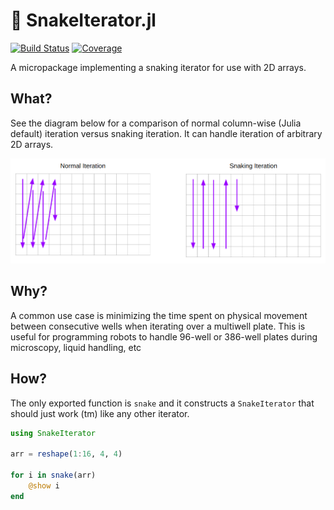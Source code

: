 # 🐍 SnakeIterator.jl

[![Build Status](https://travis-ci.com/tlnagy/SnakeIterator.jl.svg?branch=master)](https://travis-ci.com/tlnagy/SnakeIterator.jl)
[![Coverage](https://codecov.io/gh/tlnagy/SnakeIterator.jl/branch/master/graph/badge.svg)](https://codecov.io/gh/tlnagy/SnakeIterator.jl)

A micropackage implementing a snaking iterator for use with 2D arrays.

## What?

See the diagram below for a comparison of normal column-wise (Julia default)
iteration versus snaking iteration. It can handle iteration of arbitrary 2D
arrays.

![](snake_vs_normal_iteration.png)

## Why?

A common use case is minimizing the time spent on physical movement between
consecutive wells when iterating over a multiwell plate. This is useful for
programming robots to handle 96-well or 386-well plates during microscopy,
liquid handling, etc 

## How?

The only exported function is `snake` and it constructs a `SnakeIterator` that
should just work (tm) like any other iterator.

```julia
using SnakeIterator

arr = reshape(1:16, 4, 4)

for i in snake(arr)
    @show i
end
```